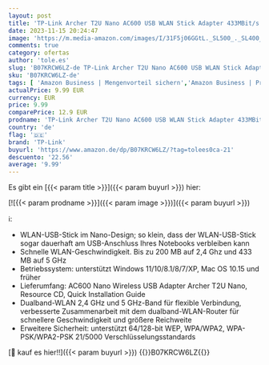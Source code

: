 ```yaml
---
layout: post
title: 'TP-Link Archer T2U Nano AC600 USB WLAN Stick Adapter 433MBit/s 5GHz  200MBit/s 2 4GHz  WPA und WPA2-Verschlüsselungs-Standard  Windows 11/10/8.1/8/7/XP  Mac OS 10.15 und früher  schwarz/gold'
date: 2023-11-15 20:24:47
image: 'https://m.media-amazon.com/images/I/31F5j06GGtL._SL500_._SL400_.jpg'
comments: true
category: ofertas
author: 'tole.es'
slug: 'B07KRCW6LZ-de TP-Link Archer T2U Nano AC600 USB WLAN Stick Adapter...'
sku: 'B07KRCW6LZ-de'
tags: [ 'Amazon Business | Mengenvorteil sichern','Amazon Business | Promo New to PC','Arborist Merchandising Root','Computer & Zubehör','Computer & Zubehör: Produkte mit Umwelt-Label','Computer Netzwerkadapter','Datenspeicher & Netzwerk','Homeoffice-Lösungen','IT-Zubehör','Netzwerkgeräte','Self Service','Special Features Stores','Stores','TP-Link','WLAN USB-Adapter','a4cbee59-f823-40fe-831a-7de64f655f6f_0','a4cbee59-f823-40fe-831a-7de64f655f6f_1301','a4cbee59-f823-40fe-831a-7de64f655f6f_2701','e26659c6-d1cd-45cb-800b-2f9b432b8572_0','e26659c6-d1cd-45cb-800b-2f9b432b8572_1001','e26659c6-d1cd-45cb-800b-2f9b432b8572_4401','e26659c6-d1cd-45cb-800b-2f9b432b8572_5201','e26659c6-d1cd-45cb-800b-2f9b432b8572_7201','tp-link','🇩🇪', ]
actualPrice: 9.99 EUR
currency: EUR
price: 9.99
comparePrice: 12.9 EUR
prodname: 'TP-Link Archer T2U Nano AC600 USB WLAN Stick Adapter 433MBit/s 5GHz  200MBit/s 2 4GHz  WPA und WPA2-Verschlüsselungs-Standard  Windows 11/10/8.1/8/7/XP  Mac OS 10.15 und früher  schwarz/gold'
country: 'de'
flag: '🇩🇪'
brand: 'TP-Link'
buyurl: 'https://www.amazon.de/dp/B07KRCW6LZ/?tag=tolees0ca-21'
descuento: '22.56'
average: '9.99'
---
```


Es gibt ein [{{< param title >}}]({{< param buyurl >}}) hier:

[![{{< param prodname >}}]({{< param image >}})]({{< param buyurl >}})

ℹ️:

- WLAN-USB-Stick im Nano-Design; so klein, dass der WLAN-USB-Stick sogar dauerhaft am USB-Anschluss Ihres Notebooks verbleiben kann
- Schnelle WLAN-Geschwindigkeit. Bis zu 200 MB auf 2,4 Ghz und 433 MB auf 5 GHz
- Betriebssystem: unterstützt Windows 11/10/8.1/8/7/XP, Mac OS 10.15 und früher
- Lieferumfang: AC600 Nano Wireless USB Adapter Archer T2U Nano, Resource CD, Quick Installation Guide
- Dualband-WLAN 2,4 GHz und 5 GHz-Band für flexible Verbindung, verbesserte Zusammenarbeit mit dem dualband-WLAN-Router für schnellere Geschwindigkeit und größere Reichweite
- Erweitere Sicherheit: unterstützt 64/128-bit WEP, WPA/WPA2, WPA-PSK/WPA2-PSK 21/5000 Verschlüsselungsstandards

[🛒 kauf es hier!!]({{< param buyurl >}})
{{<world>}}B07KRCW6LZ{{</world>}}
